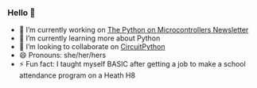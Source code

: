 ### Hello 👋

* 🔭 I’m currently working on [The Python on Microcontrollers Newsletter](https://www.adafruitdaily.com/category/circuitpython/)
* 🌱 I’m currently learning more about Python
* 👯 I’m looking to collaborate on [CircuitPython](https://circuitpython.org/)
* 😄 Pronouns: she/her/hers
* ⚡ Fun fact: I taught myself BASIC after getting a job to make a school attendance program on a Heath H8

<!--
- **TheKitty/TheKitty** is a ✨ _special_ ✨ repository because its `README.md` (this file) appears on your GitHub profile.
--!>

